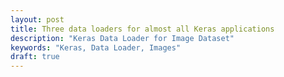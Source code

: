 ```yaml
---
layout: post
title: Three data loaders for almost all Keras applications
description: "Keras Data Loader for Image Dataset"
keywords: "Keras, Data Loader, Images"
draft: true
---
```

